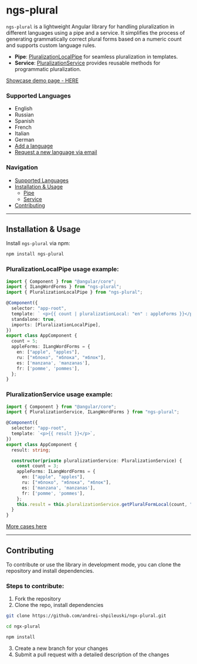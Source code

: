 # ngs-plural

`ngs-plural` is a lightweight Angular library for handling pluralization in different languages using a pipe and a service. It simplifies the process of generating grammatically correct plural forms based on a numeric count and supports custom language rules.

- **Pipe**: [PluralizationLocalPipe](#pluralizationlocalpipe-example) for seamless pluralization in templates.
- **Service**: [PluralizationService](#pluralizationservice-example) provides reusable methods for programmatic pluralization.

[Showcase demo page - HERE](https://ngs-plural.onrender.com)

### Supported Languages
- English
- Russian
- Spanish
- French 
- Italian
- German
- [Add a language](#contributing)
- [Request a new language via email](mailto:andrei.shpileuski.work@gmail.com)

### Navigation

- [Supported Languages](#supported-languages)
- [Installation & Usage](#installation--usage)
  - [Pipe](#pluralizationlocalpipe-example)
  - [Service](#pluralizationservice-example)
- [Contributing](#contributing)

---

## Installation & Usage

Install `ngs-plural` via npm:

```bash
npm install ngs-plural
```

### PluralizationLocalPipe usage example:

```typescript
import { Component } from "@angular/core";
import { ILangWordForms } from "ngs-plural";
import { PluralizationLocalPipe } from "ngs-plural";

@Component({
  selector: "app-root",
  template: ` <p>{{ count | pluralizationLocal: "en" : appleForms }}</p> `,
  standalone: true,
  imports: [PluralizationLocalPipe],
})
export class AppComponent {
  count = 5;
  appleForms: ILangWordForms = {
    en: ["apple", "apples"],
    ru: ["яблоко", "яблока", "яблок"],
    es: ['manzana', 'manzanas'],
    fr: ['pomme', 'pommes'],
  };
}
```

### PluralizationService usage example:

```typescript
import { Component } from "@angular/core";
import { PluralizationService, ILangWordForms } from "ngs-plural";

@Component({
  selector: "app-root",
  template: `<p>{{ result }}</p>`,
})
export class AppComponent {
  result: string;

  constructor(private pluralizationService: PluralizationService) {
    const count = 3;
    appleForms: ILangWordForms = {
      en: ["apple", "apples"],
      ru: ["яблоко", "яблока", "яблок"],
      es: ['manzana', 'manzanas'],
      fr: ['pomme', 'pommes'],
    };
    this.result = this.pluralizationService.getPluralFormLocal(count, "ru", appleForms);
  }
}
```

[More cases here](https://ngs-plural.onrender.com)

---

## Contributing

To contribute or use the library in development mode, you can clone the repository and install dependencies.

### Steps to contribute:

1. Fork the repository
2. Clone the repo, install dependencies

```bash
git clone https://github.com/andrei-shpileuski/ngx-plural.git
```

```bash
cd ngx-plural
```

```bash
npm install
```

3. Create a new branch for your changes
4. Submit a pull request with a detailed description of the changes
